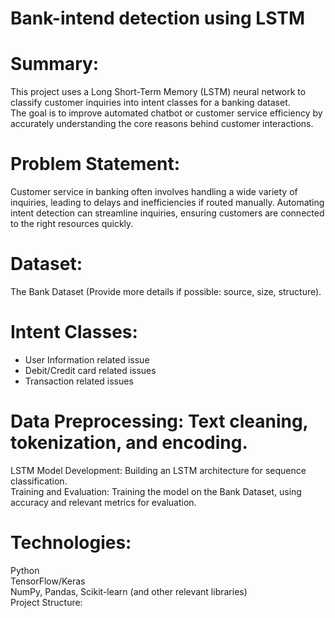 # Bank-intend detection using LSTM

# Summary:

This project uses a Long Short-Term Memory (LSTM) neural network to classify customer inquiries into intent classes for a banking dataset.<br>
The goal is to improve automated chatbot or customer service efficiency by accurately understanding the core reasons behind customer interactions.
# Problem Statement:

Customer service in banking often involves handling a wide variety of inquiries, leading to delays and inefficiencies if routed manually.
Automating intent detection can streamline inquiries, ensuring customers are connected to the right resources quickly.
# Dataset:

The Bank Dataset (Provide more details if possible: source, size, structure).
# Intent Classes:
- User Information related issue
-  Debit/Credit card related issues
-   Transaction related issues
  
# Data Preprocessing: Text cleaning, tokenization, and encoding.
LSTM Model Development: Building an LSTM architecture for sequence classification.<br>
Training and Evaluation: Training the model on the Bank Dataset, using accuracy and relevant metrics for evaluation.<br>

# Technologies:
Python<br>
TensorFlow/Keras<br>
NumPy, Pandas, Scikit-learn (and other relevant libraries)<br>
Project Structure:

